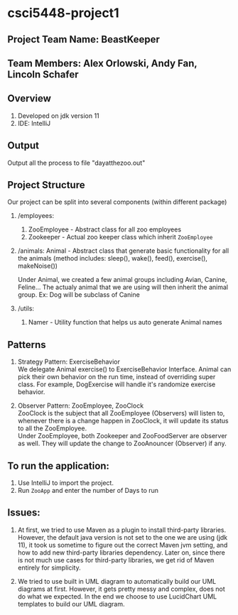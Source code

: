 # csci5448-project1
## Project Team Name: BeastKeeper
## Team Members: Alex Orlowski, Andy Fan, Lincoln Schafer
## Overview
1. Developed on jdk version 11
2. IDE: IntelliJ

## Output
Output all the process to file "dayatthezoo.out"

## Project Structure
Our project can be split into several components (within different package)
1. /employees:
    1. ZooEmployee - Abstract class for all zoo employees
    2. Zookeeper - Actual zoo keeper class which inherit `ZooEmployee`

2. /animals:
    Animal - Abstract class that generate basic functionality for all the animals
                (method includes: sleep(), wake(), feed(), exercise(), makeNoise())
    
    Under Animal, we created a few animal groups including Avian, Canine, Feline...
    The actualy animal that we are using will then inherit the animal group. 
    Ex: Dog will be subclass of Canine

3. /utils:
    1. Namer - Utility function that helps us auto generate Animal names

## Patterns
1. Strategy Pattern: ExerciseBehavior <br/>
    We delegate Animal exercise() to ExerciseBehavior Interface.
    Animal can pick their own behavior on the run time, instead of
    overriding super class. For example, DogExercise will handle it's randomize exercise behavior.
    
2. Observer Pattern: ZooEmployee, ZooClock <br/>
     ZooClock is the subject that all ZooEmployee (Observers) will listen to, whenever there
     is a change happen in ZooClock, it will update its status to all the ZooEmployee. <br/>
     Under ZooEmployee, both Zookeeper and ZooFoodServer are observer as well. They will 
     update the change to ZooAnouncer (Observer) if any. 
      

## To run the application:
1. Use IntelliJ to import the project.
2. Run `ZooApp` and enter the number of Days to run

## Issues:
1. At first, we tried to use Maven as a plugin to install third-party libraries. However, the default java version
is not set to the one we are using (jdk 11), it took us sometime to figure out the correct Maven jvm setting, and
how to add new third-party libraries dependency. Later on, since there is not much use cases for third-party 
libraries, we get rid of Maven entirely for simplicity.

2. We tried to use built in UML diagram to automatically build our UML diagrams at first. However, it gets
pretty messy and complex, does not do what we expected. In the end we choose to use LucidChart UML templates
to build our UML diagram.